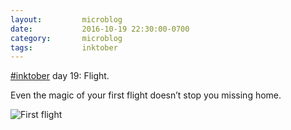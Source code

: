 ```yaml
---
layout:         microblog
date:           2016-10-19 22:30:00-0700
category:       microblog
tags:           inktober
---
```

[#inktober](/tags/inktober) day 19: Flight.

Even the magic of your first flight doesn’t stop you missing home.

![First flight](/images/microblog/201610192230.jpg)
